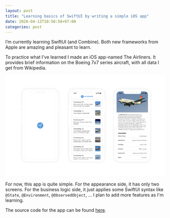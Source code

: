 ```yaml
---
layout: post
title: "Learning basics of SwiftUI by writing a simple iOS app"
date: 2020-04-12T10:58:58+07:00
categories: post
---
```


I’m currently learning SwiftUI (and Combine).  Both new frameworks from Apple are amazing and pleasant to learn.

To practice what I've learned I made an iOS app-named The Airliners.  It provides brief information on the Boeing 7x7 series aircraft, with all data I get from Wikipedia.

![The Airliners app screenshot](/assets/images/the-airliners-app-screens.png)

For now, this app is quite simple. For the appearance side, it has only two screens. For the business logic side, it just applies some SwiftUI syntax like `@State`, `@Environment`, `@ObservedObject`, ... I plan to add more features as I'm learning.

The source code for the app can be found [here](https://github.com/Thieurom/the-airliners).